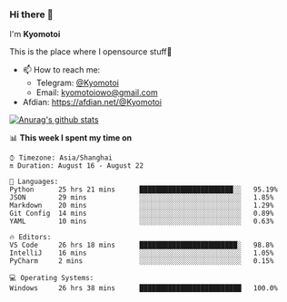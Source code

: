 ### Hi there 👋

I'm **Kyomotoi**

This is the place where I opensource stuff🤺

- 📫 How to reach me: 
    - Telegram: [@Kyomotoi](https://t.me/Kyomotoi)
    - Email: <kyomotoiowo@gmail.com>
- Afdian: <https://afdian.net/@Kyomotoi>

[![Anurag's github stats](https://github-readme-stats.vercel.app/api?username=kyomotoi)](https://github.com/anuraghazra/github-readme-stats)

📊 **This week I spent my time on**
<!--START_SECTION:waka-->
```text
⌚︎ Timezone: Asia/Shanghai
🔛 Duration: August 16 - August 22

💬 Languages: 
Python      25 hrs 21 mins      ███████████████████████░░   95.19% 
JSON        29 mins             ░░░░░░░░░░░░░░░░░░░░░░░░░   1.85% 
Markdown    20 mins             ░░░░░░░░░░░░░░░░░░░░░░░░░   1.29% 
Git Config  14 mins             ░░░░░░░░░░░░░░░░░░░░░░░░░   0.89% 
YAML        10 mins             ░░░░░░░░░░░░░░░░░░░░░░░░░   0.63%

🔥 Editors: 
VS Code     26 hrs 18 mins      ████████████████████████░   98.8% 
IntelliJ    16 mins             ░░░░░░░░░░░░░░░░░░░░░░░░░   1.05% 
PyCharm     2 mins              ░░░░░░░░░░░░░░░░░░░░░░░░░   0.15%

💻 Operating Systems: 
Windows     26 hrs 38 mins      █████████████████████████   100.0%
```
<!--END_SECTION:waka-->

